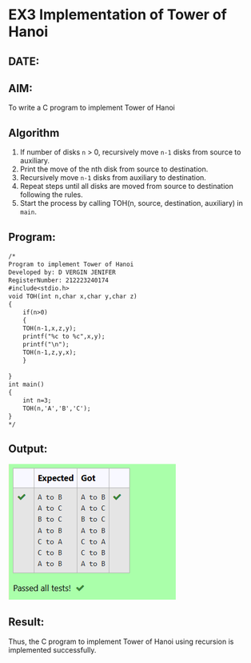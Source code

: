 # EX3 Implementation of Tower of Hanoi
## DATE:
## AIM:
To write a C program to implement Tower of Hanoi

## Algorithm
1. If number of disks `n` > 0, recursively move `n-1` disks from source to auxiliary.
2. Print the move of the nth disk from source to destination.
3. Recursively move `n-1` disks from auxiliary to destination.
4. Repeat steps until all disks are moved from source to destination following the rules.
5. Start the process by calling TOH(n, source, destination, auxiliary) in `main`.  

## Program:
```
/*
Program to implement Tower of Hanoi
Developed by: D VERGIN JENIFER
RegisterNumber: 212223240174
#include<stdio.h>
void TOH(int n,char x,char y,char z)
{
    if(n>0)
    {
    TOH(n-1,x,z,y);
    printf("%c to %c",x,y);
    printf("\n");
    TOH(n-1,z,y,x);
    }
    
}
int main()
{
    int n=3;
    TOH(n,'A','B','C');
}
*/
```

## Output:

![Output](img/toh.png)

## Result:
Thus, the C program to implement Tower of Hanoi using recursion is implemented successfully.
